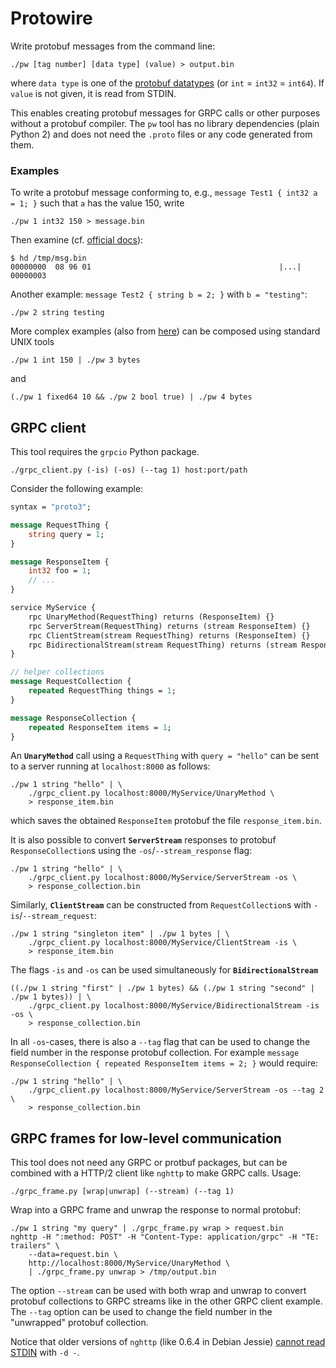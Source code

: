 # Protowire

Write protobuf messages from the command line:

    ./pw [tag number] [data type] (value) > output.bin
        
where `data type` is one of the [protobuf datatypes](https://developers.google.com/protocol-buffers/docs/proto3#scalar) (or `int` = `int32` = `int64`). If `value` is not given, it is read from STDIN.

This enables creating protobuf messages for GRPC calls or other purposes without a protobuf compiler. The `pw` tool has no library dependencies (plain Python 2) and does not need the `.proto` files or any code generated from them.

### Examples

To write a protobuf message conforming to, e.g., `message Test1 { int32 a = 1; }` such that `a` has the value 150, write

    ./pw 1 int32 150 > message.bin

Then examine (cf. [official docs](https://developers.google.com/protocol-buffers/docs/encoding#simple)):
        
    $ hd /tmp/msg.bin
    00000000  08 96 01                                          |...|
    00000003

Another example: `message Test2 { string b = 2; }` with `b = "testing"`:

    ./pw 2 string testing

More complex examples (also from [here](https://developers.google.com/protocol-buffers/docs/encoding#embedded)) can be composed using standard UNIX tools

    ./pw 1 int 150 | ./pw 3 bytes
        
and

    (./pw 1 fixed64 10 && ./pw 2 bool true) | ./pw 4 bytes

## GRPC client

This tool requires the `grpcio` Python package.

    ./grpc_client.py (-is) (-os) (--tag 1) host:port/path

Consider the following example:

```protobuf
syntax = "proto3";

message RequestThing {
    string query = 1;
}

message ResponseItem {
    int32 foo = 1;
    // ...
}

service MyService {
    rpc UnaryMethod(RequestThing) returns (ResponseItem) {}
    rpc ServerStream(RequestThing) returns (stream ResponseItem) {}
    rpc ClientStream(stream RequestThing) returns (ResponseItem) {}
    rpc BidirectionalStream(stream RequestThing) returns (stream ResponseItem) {}
}

// helper collections
message RequestCollection {
    repeated RequestThing things = 1;
}

message ResponseCollection {
    repeated ResponseItem items = 1;
}
```

An **`UnaryMethod`** call using a `RequestThing` with `query = "hello"` can be sent to a server running at `localhost:8000` as follows:

    ./pw 1 string "hello" | \
        ./grpc_client.py localhost:8000/MyService/UnaryMethod \
        > response_item.bin
            
which saves the obtained `ResponseItem` protobuf the file `response_item.bin`.

It is also possible to convert **`ServerStream`** responses to protobuf `ResponseCollection`s using the `-os`/`--stream_response` flag:

    ./pw 1 string "hello" | \
        ./grpc_client.py localhost:8000/MyService/ServerStream -os \
        > response_collection.bin

Similarly, **`ClientStream`** can be constructed from `RequestCollection`s with `-is`/`--stream_request`:

    ./pw 1 string "singleton item" | ./pw 1 bytes | \
        ./grpc_client.py localhost:8000/MyService/ClientStream -is \
        > response_item.bin

The flags `-is` and `-os` can be used simultaneously for **`BidirectionalStream`**

    ((./pw 1 string "first" | ./pw 1 bytes) && (./pw 1 string "second" | ./pw 1 bytes)) | \
        ./grpc_client.py localhost:8000/MyService/BidirectionalStream -is -os \
        > response_collection.bin

In all `-os`-cases, there is also a `--tag` flag that can be used to change the field number in the response protobuf collection. For example `message ResponseCollection { repeated ResponseItem items = 2; }` would require:

    ./pw 1 string "hello" | \
        ./grpc_client.py localhost:8000/MyService/ServerStream -os --tag 2 \
        > response_collection.bin

## GRPC frames for low-level communication

This tool does not need any GRPC or protbuf packages, but can be combined with a HTTP/2 client like `nghttp` to make GRPC calls.
Usage:

    ./grpc_frame.py [wrap|unwrap] (--stream) (--tag 1)

Wrap into a GRPC frame and unwrap the response to normal protobuf:

    ./pw 1 string "my query" | ./grpc_frame.py wrap > request.bin
    nghttp -H ":method: POST" -H "Content-Type: application/grpc" -H "TE: trailers" \
        --data=request.bin \
        http://localhost:8000/MyService/UnaryMethod \
        | ./grpc_frame.py unwrap > /tmp/output.bin

The option `--stream` can be used with both wrap and unwrap to convert protobuf collections to GRPC streams like in the other GRPC client example. The `--tag` option can be used to change the field number in the "unwrapped" protobuf collection.

Notice that older versions of `nghttp` (like 0.6.4 in Debian Jessie) [cannot read STDIN](https://github.com/nghttp2/nghttp2/issues/133) with `-d -`.

